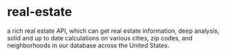 # real-estate
a rich real estate API, which can get real estate information, deep analysis, solid and up to date calculations on various cities, zip codes, and neighborhoods in our database across the United States.
